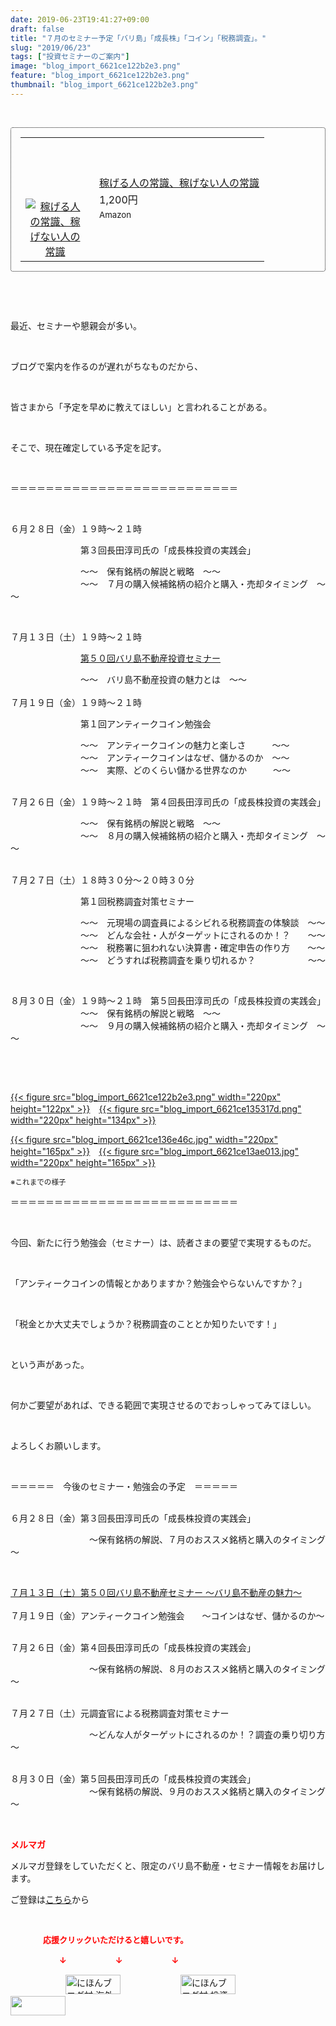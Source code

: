 ```yaml
---
date: 2019-06-23T19:41:27+09:00
draft: false
title: "７月のセミナー予定「バリ島」「成長株」「コイン」「税務調査」。"
slug: "2019/06/23"
tags: ["投資セミナーのご案内"]
image: "blog_import_6621ce122b2e3.png"
feature: "blog_import_6621ce122b2e3.png"
thumbnail: "blog_import_6621ce122b2e3.png"
---
```

<p> </p><div contenteditable="false" style="padding: 15px; border-radius: 4px; border: 1px dotted currentColor; border-image: none;"><table border="0" cellpadding="0" cellspacing="0" style="margin: 0px; table-layout: fixed;" width="100%">	<tbody width="100%">		<tr>			<td aligin="center" style="vertical-align: middle;" width="95"><span style="text-align: center; display: block;"><a alt0="AmebaAffiliate" alt1="稼げる人の常識、稼げない人の常識" alt2="Amazon" alt3="https://images-fe.ssl-images-amazon.com/images/I/51Ft8zEBpkL._SL160_.jpg" alt4="1" href="4802110227?SubscriptionId=AKIAJLD6FH2TADXIQKDQ&amp;tag=amebablog-a2371184-22&amp;linkCode=xm2&amp;camp=2025&amp;creative=165953&amp;creativeASIN=4802110227" target="_blank"><img alt="稼げる人の常識、稼げない人の常識" border="0" data-img="affiliate" src="data:image/svg+xml;charset=utf-8,%3Csvg%20xmlns%3D%22http%3A%2F%2Fwww.w3.org%2F2000%2Fsvg%22%20title%3D%22Placeholder%20for%20Images%22%20role%3D%22presentation%22%20viewBox%3D%220%200%201%201%22%20%2F%3E" style="margin: 0px; vertical-align: middle; max-width: 95px;" data-src="https://images-fe.ssl-images-amazon.com/images/I/51Ft8zEBpkL._SL160_.jpg"/><noscript><img alt="稼げる人の常識、稼げない人の常識" border="0" data-img="affiliate" src="https://images-fe.ssl-images-amazon.com/images/I/51Ft8zEBpkL._SL160_.jpg" style="margin: 0px; vertical-align: middle; max-width: 95px;"></noscript></a></span></td>			<td style="line-height: 1.5; padding-left: 15px; vertical-align: middle;"><a alt0="AmebaAffiliate" alt1="稼げる人の常識、稼げない人の常識" alt2="Amazon" alt3="https://images-fe.ssl-images-amazon.com/images/I/51Ft8zEBpkL._SL160_.jpg" alt4="1" href="4802110227?SubscriptionId=AKIAJLD6FH2TADXIQKDQ&amp;tag=amebablog-a2371184-22&amp;linkCode=xm2&amp;camp=2025&amp;creative=165953&amp;creativeASIN=4802110227" target="_blank">稼げる人の常識、稼げない人の常識</a>			<div style="padding: 3px 0px;">1,200円</div>			<div style="font-size: 0.83em;">Amazon</div></td>		</tr>	</tbody></table></div><p> </p><p> </p><p>最近、セミナーや懇親会が多い。</p><p> </p><p>ブログで案内を作るのが遅れがちなものだから、</p><p> </p><p>皆さまから「予定を早めに教えてほしい」と言われることがある。</p><p> </p><p>そこで、現在確定している予定を記す。</p><p> </p><p>＝＝＝＝＝＝＝＝＝＝＝＝＝＝＝＝＝＝＝＝＝＝＝＝＝＝</p><p> </p><p>６月２８日（金）１９時～２１時　</p><p>　　　　　　　　第３回長田淳司氏の「成長株投資の実践会」</p><p>　　　　　　　　～～　保有銘柄の解説と戦略　～～<br/>　　　　　　　　～～　７月の購入候補銘柄の紹介と購入・売却タイミング　～～</p><p> </p><p>７月１３日（土）１９時～２１時　</p><p>　　　　　　　　<a href="entry-12485162907.html#_=_" target="_blank">第５０回バリ島不動産投資セミナー</a></p><p>　　　　　　　　～～　バリ島不動産投資の魅力とは　～～<br/> <br/>７月１９日（金）１９時～２１時　</p><p>　　　　　　　　第１回アンティークコイン勉強会</p><p>　　　　　　　　～～　アンティークコインの魅力と楽しさ　　　～～<br/>　　　　　　　　～～　アンティークコインはなぜ、儲かるのか　～～<br/>　　　　　　　　～～　実際、どのくらい儲かる世界なのか　　　～～</p><p><br/>７月２６日（金）１９時～２１時　第４回長田淳司氏の「成長株投資の実践会」</p><p>　　　　　　　　～～　保有銘柄の解説と戦略　～～<br/>　　　　　　　　～～　８月の購入候補銘柄の紹介と購入・売却タイミング　～～</p><p><br/>７月２７日（土）１８時３０分～２０時３０分　</p><p>　　　　　　　　第１回税務調査対策セミナー</p><p>　　　　　　　　～～　元現場の調査員によるシビれる税務調査の体験談　～～<br/>　　　　　　　　～～　どんな会社・人がターゲットにされるのか！？　　～～<br/>　　　　　　　　～～　税務署に狙われない決算書・確定申告の作り方　　～～<br/>　　　　　　　　～～　どうすれば税務調査を乗り切れるか？　　　　　　～～</p><p> </p><p>８月３０日（金）１９時～２１時　第５回長田淳司氏の「成長株投資の実践会」<br/>　　　　　　　　～～　保有銘柄の解説と戦略　～～<br/>　　　　　　　　～～　９月の購入候補銘柄の紹介と購入・売却タイミング　～～</p><p> </p><p> </p><p><a href="blog_import_6621ce122b2e3.png">{{< figure src="blog_import_6621ce122b2e3.png" width="220px" height="122px" >}}</a>　<a href="blog_import_6621ce135317d.png">{{< figure src="blog_import_6621ce135317d.png" width="220px" height="134px" >}}</a></p><p><a href="blog_import_6621ce136e46c.jpg">{{< figure src="blog_import_6621ce136e46c.jpg" width="220px" height="165px" >}}</a>　<a href="blog_import_6621ce13ae013.jpg">{{< figure src="blog_import_6621ce13ae013.jpg" width="220px" height="165px" >}}</a></p><p><span style="font-size: 0.83em;">※これまでの様子</span></p><p>＝＝＝＝＝＝＝＝＝＝＝＝＝＝＝＝＝＝＝＝＝＝＝＝＝＝</p><p> </p><p>今回、新たに行う勉強会（セミナー）は、読者さまの要望で実現するものだ。</p><p> </p><p>「アンティークコインの情報とかありますか？勉強会やらないんですか？」</p><p> </p><p>「税金とか大丈夫でしょうか？税務調査のこととか知りたいです！」</p><p> </p><p>という声があった。</p><p> </p><p>何かご要望があれば、できる範囲で実現させるのでおっしゃってみてほしい。</p><p> </p><p>よろしくお願いします。</p><p> </p><p>＝＝＝＝＝　今後のセミナー・勉強会の予定　＝＝＝＝＝</p><p><br/>６月２８日（金）第３回長田淳司氏の「成長株投資の実践会」</p><p>　　　　　　　　　～保有銘柄の解説、７月のおススメ銘柄と購入のタイミング～</p><p> </p><p><a href="entry-12485162907.html#_=_" target="_blank">７月１３日（土）第５０回バリ島不動産セミナー ～バリ島不動産の魅力～</a><br/> <br/>７月１９日（金）アンティークコイン勉強会　　～コインはなぜ、儲かるのか～</p><p><br/>７月２６日（金）第４回長田淳司氏の「成長株投資の実践会」</p><p>　　　　　　　　　～保有銘柄の解説、８月のおススメ銘柄と購入のタイミング～</p><p><br/>７月２７日（土）元調査官による税務調査対策セミナー</p><p>　　　　　　　　　～どんな人がターゲットにされるのか！？調査の乗り切り方～<br/> </p><p>８月３０日（金）第５回長田淳司氏の「成長株投資の実践会」<br/>　　　　　　　　　～保有銘柄の解説、９月のおススメ銘柄と購入のタイミング～</p><p> </p><p><span style="font-weight: bold;"><span style="color: rgb(255, 0, 0);">メルマガ</span></span></p><p>メルマガ登録をしていただくと、限定のバリ島不動産・セミナー情報をお届けします。</p><p>ご登録は<a href="f9eeVI" target="_blank">こちら</a>から</p><p style="text-align: center;"> </p><p><font color="#ff0000" size="2"><strong>　　　　応援クリックいただけると嬉しいです。</strong></font></p><p><font color="#ff0000" size="2"><strong>　　　　　　↓　　　　　　↓　　　　　　↓</strong></font></p><p><a href="ranking.html?p_cid=01260127" id="&amp;blogmura_banner"><img alt="にほんブログ村 海外生活ブログ バリ島情報へ" border="0" height="31" src="data:image/svg+xml;charset=utf-8,%3Csvg%20xmlns%3D%22http%3A%2F%2Fwww.w3.org%2F2000%2Fsvg%22%20title%3D%22Placeholder%20for%20Images%22%20role%3D%22presentation%22%20viewBox%3D%220%200%2088%2031%22%20%2F%3E" width="88" data-src="//overseas.blogmura.com/bali/img/bali88_31.gif" style="aspect-ratio: auto 88 / 31;"/><noscript><img alt="にほんブログ村 海外生活ブログ バリ島情報へ" border="0" height="31" src="//overseas.blogmura.com/bali/img/bali88_31.gif" width="88"></noscript></a>  <a href="ranking.html?p_cid=01260127" id="&amp;blogmura_banner"><img alt="にほんブログ村 投資ブログ 不動産投資へ" border="0" height="31" src="data:image/svg+xml;charset=utf-8,%3Csvg%20xmlns%3D%22http%3A%2F%2Fwww.w3.org%2F2000%2Fsvg%22%20title%3D%22Placeholder%20for%20Images%22%20role%3D%22presentation%22%20viewBox%3D%220%200%2088%2031%22%20%2F%3E" width="88" data-src="//investment.blogmura.com/hudousantoushi/img/hudousantoushi88_31.gif" style="aspect-ratio: auto 88 / 31;"/><noscript><img alt="にほんブログ村 投資ブログ 不動産投資へ" border="0" height="31" src="//investment.blogmura.com/hudousantoushi/img/hudousantoushi88_31.gif" width="88"></noscript></a> <a href="link.php?1804582" title="人気ブログランキングへ"><img border="0" height="31" src="data:image/svg+xml;charset=utf-8,%3Csvg%20xmlns%3D%22http%3A%2F%2Fwww.w3.org%2F2000%2Fsvg%22%20title%3D%22Placeholder%20for%20Images%22%20role%3D%22presentation%22%20viewBox%3D%220%200%2088%2031%22%20%2F%3E" width="88" data-src="https://blog.with2.net/img/banner/banner_22.gif" style="aspect-ratio: auto 88 / 31;"/><noscript><img border="0" height="31" src="https://blog.with2.net/img/banner/banner_22.gif" width="88"></noscript></a></p>


